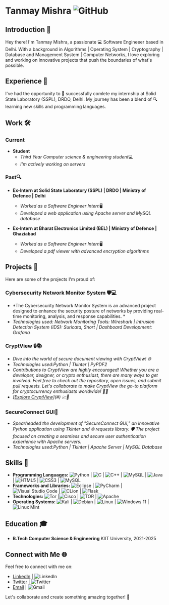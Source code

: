 # Tanmay Mishra ![GitHub](https://img.shields.io/badge/github-%23121011.svg?style=for-the-badge&logo=github&logoColor=white)

## Introduction 👋
Hey there! I'm Tanmay Mishra, a passionate 💻 Software Engineeer based in Delhi. With a background in Algorithms | Operating System | Cryptography | Database and Management System | Computer Networks, I love exploring and working on innovative projects that push the boundaries of what's possible.

## Experience 💼
I've had the opportunity to 🚀 successfully comlete my internship at Solid State Laboratory (SSPL), DRDO, Delhi.
My journey has been a blend of 🔍 learning new skills and programming languages.

## Work 🛠️
### Current
- **Student**
  - *Third Year Computer science & engineering student*💻
  - *I'm actively working on servers*

### Past🔍
- **Ex-Intern at Solid State Laboratory (SSPL) | DRDO | Ministry of Defence | Delhi**
  - *Worked as a Software Engineer Intern*🖥
  - *Developed a web application using Apache server and MySQL database*

- **Ex-Intern at Bharat Electronics Limited (BEL) | Ministry of Defence | Ghaziabad**
  - *Worked as a Software Engineer Intern*🖥
  - *Developed a pdf viewer with advanced encryption algorithms*

## Projects 🚧
Here are some of the projects I'm proud of:

### Cybersecurity Network Monitor System 🛡️💻
- *The Cybersecurity Network Monitor System is an advanced project designed to enhance the security posture of networks by providing real-time monitoring, analysis, and response capabilities. *
- *Technologies used: Network Monitoring Tools: Wireshark | Intrusion Detection System (IDS): Suricata, Snort | Dashboard Development: Grafana*

### CryptView 🔒📚
- *Dive into the world of secure document viewing with CryptView! 🌐*
- *Technologies used:Python | Tkinter | PyPDF2*
- *Contributions to CryptView are highly encouraged! Whether you are a developer, designer, or crypto enthusiast, there are many ways to get involved. Feel free to check out the repository, open issues, and submit pull requests. Let's collaborate to make CryptView the go-to platform for cryptocurrency enthusiasts worldwide! 🚀🌐*
- *[[Explore CryptView](https://github.com/selzlett/cryptview)](#) 📈🔗*


### SecureConnect GUI🚀 
- *Spearheaded the development of "SecureConnect GUI," an innovative Python application using Tkinter and 🌐 requests library. 🛡️ The project focused on creating a seamless and secure user authentication experience with Apache servers.*
- *Technologies used:Python | Tkinter | Apache Server | MySQL Database*


## Skills 🚀
- **Programming Languages:** ![Python](https://img.shields.io/badge/python-3670A0?style=for-the-badge&logo=python&logoColor=ffdd54) | ![C](https://img.shields.io/badge/c-%2300599C.svg?style=for-the-badge&logo=c&logoColor=white) | ![C++](https://img.shields.io/badge/c++-%2300599C.svg?style=for-the-badge&logo=c%2B%2B&logoColor=white) | ![MySQL](https://img.shields.io/badge/mysql-%2300f.svg?style=for-the-badge&logo=mysql&logoColor=white) | ![Java](https://img.shields.io/badge/java-%23ED8B00.svg?style=for-the-badge&logo=openjdk&logoColor=white) | ![HTML5](https://img.shields.io/badge/html5-%23E34F26.svg?style=for-the-badge&logo=html5&logoColor=white) | ![CSS3](https://img.shields.io/badge/css3-%231572B6.svg?style=for-the-badge&logo=css3&logoColor=white) | ![MySQL](https://img.shields.io/badge/mysql-%2300f.svg?style=for-the-badge&logo=mysql&logoColor=white)
- **Frameworks and Libraries:**  ![Eclipse](https://img.shields.io/badge/Eclipse-FE7A16.svg?style=for-the-badge&logo=Eclipse&logoColor=white) | ![PyCharm](https://img.shields.io/badge/pycharm-143?style=for-the-badge&logo=pycharm&logoColor=black&color=black&labelColor=green) | ![Visual Studio Code](https://img.shields.io/badge/Visual%20Studio%20Code-0078d7.svg?style=for-the-badge&logo=visual-studio-code&logoColor=white) | ![CLion](https://img.shields.io/badge/CLion-black?style=for-the-badge&logo=clion&logoColor=white) |  ![Flask](https://img.shields.io/badge/flask-%23000.svg?style=for-the-badge&logo=flask&logoColor=white)
- **Technologies:** ![Tor](https://img.shields.io/badge/Tor-7D4698?style=for-the-badge&logo=Tor-Browser&logoColor=white) |![Cisco](https://img.shields.io/badge/cisco-%23049fd9.svg?style=for-the-badge&logo=cisco&logoColor=black) | ![TOR](https://img.shields.io/badge/tor-%237E4798.svg?style=for-the-badge&logo=tor-project&logoColor=white) | ![Apache](https://img.shields.io/badge/apache-%23D42029.svg?style=for-the-badge&logo=apache&logoColor=white) 
- **Operating Systems:** ![Kali](https://img.shields.io/badge/Kali-268BEE?style=for-the-badge&logo=kalilinux&logoColor=white) | ![Debian](https://img.shields.io/badge/Debian-D70A53?style=for-the-badge&logo=debian&logoColor=white) | ![Linux](https://img.shields.io/badge/Linux-FCC624?style=for-the-badge&logo=linux&logoColor=black) | ![Windows 11](https://img.shields.io/badge/Windows%2011-%230079d5.svg?style=for-the-badge&logo=Windows%2011&logoColor=white) | ![Linux Mint](https://img.shields.io/badge/Linux%20Mint-87CF3E?style=for-the-badge&logo=Linux%20Mint&logoColor=white)

## Education 🎓
- **B.Tech Computer Science & Engineering** KIIT University, 2021-2025


## Connect with Me 🌐
Feel free to connect with me on:
- [LinkedIn](<Your LinkedIn Profile>) | ![LinkedIn](https://img.shields.io/badge/linkedin-%230077B5.svg?style=for-the-badge&logo=linkedin&logoColor=white)
- [Twitter](<Your Twitter Profile>) | ![Twitter](https://img.shields.io/badge/Twitter-%231DA1F2.svg?style=for-the-badge&logo=Twitter&logoColor=white)
- [Email](<Your Email Address>) | ![Gmail](https://img.shields.io/badge/Gmail-D14836?style=for-the-badge&logo=gmail&logoColor=white)

Let's collaborate and create something amazing together! 🚀
